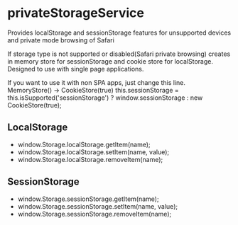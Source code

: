 # privateStorageService
Provides localStorage and sessionStorage features for unsupported devices and private mode browsing of Safari

If storage type is not supported or disabled(Safari private browsing) creates in memory store for sessionStorage and cookie store for localStorage. Designed to use with single page applications.

If you want to use it with non SPA apps, just change this line. MemoryStore() -> CookieStore(true)
this.sessionStorage = this.isSupported('sessionStorage') ? window.sessionStorage : new CookieStore(true);

## LocalStorage
- window.Storage.localStorage.getItem(name);
- window.Storage.localStorage.setItem(name, value);
- window.Storage.localStorage.removeItem(name);

## SessionStorage
- window.Storage.sessionStorage.getItem(name);
- window.Storage.sessionStorage.setItem(name, value);
- window.Storage.sessionStorage.removeItem(name);

